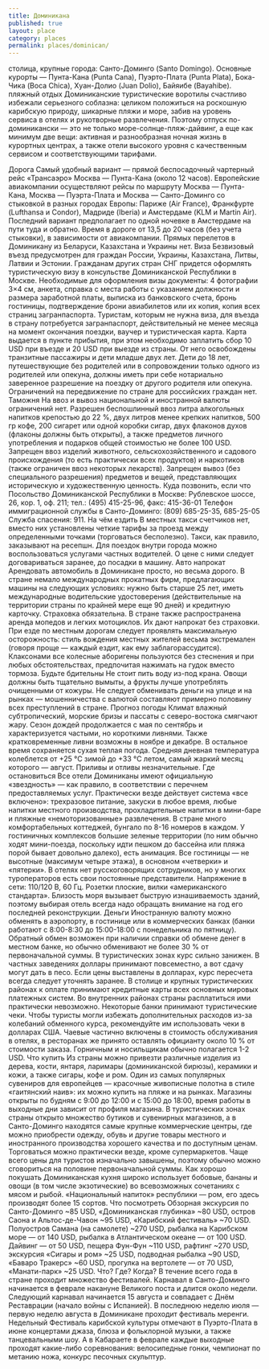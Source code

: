 ```yaml
---
title: Доминикана
published: true
layout: place
category: places
permalink: places/dominican/
---
```


столица, крупные города:
Санто-Доминго (Santo Domingo). Основные курорты — Пунта-Кана (Punta Cana), Пуэрто-Плата (Punta Plata), Бока-Чика (Boca Chica), Хуан-Долио (Juan Dolio), Байяибе (Bayahibe).
 пляжный отдых
Доминиканские туристические воротилы счастливо избежали серьезного соблазна: целиком положиться на роскошную карибскую природу, шикарные пляжи и море, забив на уровень сервиса в отелях и рукотворные развлечения. Поэтому отпуск по-доминикански — это не только море-солнце-пляж-дайвинг, а еще как минимум две вещи: активная и разнообразная ночная жизнь в курортных центрах, а также отели высокого уровня с качественным сервисом и соответствующими тарифами.

Дорога
Самый удобный вариант — прямой беспосадочный чартерный рейс «Трансаэро» Москва — Пунта-Кана (около 12 часов). Европейские авиакомпании осуществляют рейсы по маршруту Москва — Пунта-Кана, Москва — Пуэрта-Плата и Москва — Санто-Доминго со стыковкой в разных городах Европы: Париже (Air France), Франкфурте (Lufthansa и Condor), Мадриде (Iberia) и Амстердаме (KLM и Martin Air). Последний вариант предполагает по одной ночевке в Амстердаме на пути туда и обратно. Время в дороге от 13,5 до 20 часов (без учета стыковки), в зависимости от авиакомпании.
Прямых перелетов в Доминикану из Беларуси, Казахстана и Украины нет.
Виза
Безвизовый въезд предусмотрен для граждан России, Украины, Казахстана, Литвы, Латвии и Эстонии.
Гражданам других стран СНГ придется оформлять туристическую визу в консульстве Доминиканской Республики в Москве. Необходимые для оформления визы документы: 4 фотографии 3×4 см, анкета, справка с места работы с указанием должности и размера заработной платы, выписка из банковского счета, бронь гостиницы, подтверждение брони авиабилетов или их копия, копия всех страниц загранпаспорта.
Туристам, которым не нужна виза, для въезда в страну потребуется загранпаспорт, действительный не менее месяца на момент окончания поездки, ваучер и туристическая карта. Карта выдается в пункте прибытия, при этом необходимо заплатить сбор 10 USD при въезде и 20 USD при выезде из страны. От него освобождены транзитные пассажиры и дети младше двух лет.
Дети до 18 лет, путешествующие без родителей или в сопровождении только одного из родителей или опекуна, должны иметь при себе нотариально заверенное разрешение на поездку от другого родителя или опекуна. Ограничений на передвижение по стране для российских граждан нет.
Таможня
На ввоз и вывоз национальной и иностранной валюты ограничений нет. Разрешен беспошлинный ввоз литра алкогольных напитков крепостью до 22 %, двух литров менее крепких напитков, 500 гр кофе, 200 сигарет или одной коробки сигар, двух флаконов духов (флаконы должны быть открыты), а также предметов личного употребления и подарков общей стоимостью не более 100 USD.
Запрещен ввоз изделий животного, сельскохозяйственного и садового происхождения (то есть практически всех продуктов) и наркотиков (также ограничен ввоз некоторых лекарств).
Запрещен вывоз (без специального разрешения) предметов и вещей, представляющих историческую и художественную ценность.
Куда позвонить, если что
Посольство Доминиканской Республики в Москве: Рублевское шоссе, 26, кор. 1, оф. 211; тел.: (495) 415-25-96, факс: 415-36-01
Телефон иммиграционной службы в Санто-Доминго: (809) 685-25-35, 685-25-05
Служба спасения: 911.
На чём ездить
В местных такси счетчиков нет, вместо них установлены четкие тарифы за проезд между определенными точками (торговаться бесполезно). Такси, как правило, заказывают на ресепшн.
Для поездок внутри города можно воспользоваться услугами частных водителей. О цене с ними следует договариваться заранее, до посадки в машину.
Авто напрокат
Арендовать автомобиль в Доминикане просто, но весьма дорого. В стране немало международных прокатных фирм, предлагающих машины на следующих условиях: нужно быть старше 25 лет, иметь международные водительские удостоверения (действительные на территории страны по крайней мере еще 90 дней) и кредитную карточку. Страховка обязательна.
В стране также распространена аренда мопедов и легких мотоциклов. Их дают напрокат без страховки.
При езде по местным дорогам следует проявлять максимальную осторожность: стиль вождения местных жителей весьма экстремален (говоря проще — каждый ездит, как ему заблагорассудится). Клаксонами все колесные аборигены пользуются без стеснения и при любых обстоятельствах, предпочитая нажимать на гудок вместо тормоза.
Будьте бдительны
Не стоит пить воду из-под крана. Овощи должны быть тщательно вымыты, а фрукты лучше употреблять очищенными от кожуры. Не следует обменивать деньги на улице и на рынках — мошенничества с валютой составляют примерно половину всех преступлений в стране.
Прогноз погоды
Климат влажный субтропический, морские бризы и пассаты с северо-востока смягчают жару. Сезон дождей продолжается с мая по сентябрь и характеризуется частыми, но короткими ливнями. Также кратковременные ливни возможны в ноябре и декабре. В остальное время сохраняется сухая теплая погода. Средняя дневная температура колеблется от +25 °C зимой до +33 °C летом, самый жаркий месяц которого — август. Приливы и отливы незначительные.
Где остановиться
Все отели Доминиканы имеют официальную «звездность» — как правило, в соответствии с перечнем предоставляемых услуг. Практически везде действует система «все включено»: трехразовое питание, закуски в любое время, любые напитки местного производства, прохладительные напитки в мини-баре и пляжные «немоторизованные» развлечения.
В стране много комфортабельных коттеджей, бунгало по 8-16 номеров в каждом. У гостиничных комплексов большие зеленые территории (по ним обычно ходят мини-поезда, поскольку идти пешком до бассейна или пляжа порой бывает довольно далеко), есть анимация. Все гостиницы — не высотные (максимум четыре этажа), в основном «четверки» и «пятерки». В отелях нет русскоговорящих сотрудников, но у многих туроператоров есть свои постоянные представители.
Напряжение в сети: 110/120 В, 60 Гц. Розетки плоские, вилки «американского стандарта».
Близость моря вызывает быструю изнашиваемость зданий, поэтому выбирая отель всегда надо обращать внимание на год его последней реконструкции.
Деньги
Иностранную валюту можно обменять в аэропорту, в гостинице или в коммерческих банках (банки работают с 8:00-8:30 до 15:00-18:00 с понедельника по пятницу). Обратный обмен возможен при наличии справки об обмене денег в местном банке, но обычно обменивают не более 30 % от первоначальной суммы. В туристических зонах курс сильно занижен. В частных заведениях доллары принимают повсеместно, а вот сдачу могут дать в песо. Если цены выставлены в долларах, курс пересчета всегда следует уточнять заранее.
В столице и крупных туристических районах к оплате принимают кредитные карты всех основных мировых платежных систем. Во внутренних районах страны расплатиться ими практически невозможно. Некоторые банки принимают туристические чеки. Чтобы туристы могли избежать дополнительных расходов из-за колебаний обменного курса, рекомендуйте им использовать чеки в долларах США.
Чаевые частично включены в стоимость обслуживания в отелях, в ресторанах же принято оставлять официанту около 10 % от стоимости заказа. Горничным и носильщикам обычно полагается 1-2 USD.
Что купить
Из страны можно привезти различные изделия из дерева, кости, янтаря, ларимары (доминиканской бирюзы), керамики и кожи, а также сигары, кофе и ром. Один из самых популярных сувениров для европейцев — красочные живописные полотна в стиле «гаитянский наив»: их можно купить на пляже и на рынках.
Магазины открыты по будням с 9:00 до 12:00 и с 15:00 до 18:00, время работы в выходные дни зависит от профиля магазина. В туристических зонах страны открыто множество бутиков и сувенирных магазинов, а в Санто-Доминго находятся самые крупные коммерческие центры, где можно приобрести одежду, обувь и другие товары местного и иностранного производства хорошего качества и по доступным ценам.
Торговаться можно практически везде, кроме супермаркетов. Чаще всего цены для туристов изначально завышены, поэтому обычно можно сговориться на половине первоначальной суммы.
Как хорошо покушать
Доминиканская кухня широко использует бобовые, бананы и овощи (в том числе экзотические) во всевозможных сочетаниях с мясом и рыбой. «Национальный напиток» республики — ром, его здесь производят более 15 сортов.
Что посмотреть
Обзорная экскурсия по Санто-Доминго ~85 USD, «Доминиканская глубинка» ~80 USD, остров Саона и Альтос-де-Чавон ~95 USD, «Карибский фестиваль» ~70 USD. Полуостров Самана (на самолете) ~270 USD, рыбалка на Карибском море — от 140 USD, рыбалка в Атлантическом океане — от 100 USD. Дайвинг — от 50 USD, пещера Фун-Фун ~110 USD, рафтинг ~270 USD, экскурсия «Сигары и ром» ~25 USD, подводная рыбалка ~90 USD, «Баваро Тракерс» ~60 USD, прогулка на вертолете — от 70 USD, «Манати-парк» ~25 USD.
Что? Где? Когда?
В течение всего года в стране проходит множество фестивалей. Карнавал в Санто-Доминго начинается в феврале накануне Великого поста и длится около недели. Следующий карнавал начинается 15 августа и совпадает с Днём Реставрации (начало войны с Испанией). В последнюю неделю июля — первую неделю августа в Доминикане проходит фестиваль меренги. Недельный
Фестиваль карибской культуры отмечают в Пуэрто-Плата в июне концертами джаза, блюза и фольклорной музыки, а также танцевальными шоу. А в Кабараете в феврале каждые выходные проходят какие-либо соревнования: велосипедные гонки, чемпионат по метанию ножа, конкурс песочных скульптур.
